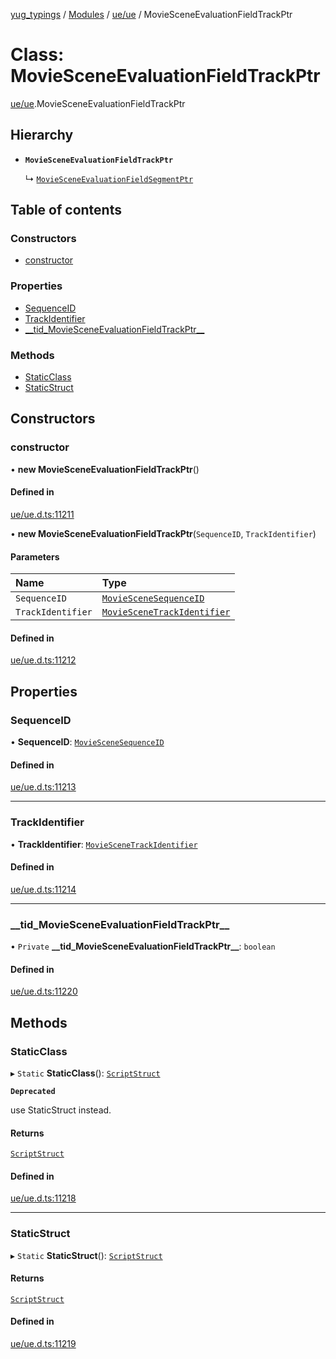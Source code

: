 [yug_typings](../README.md) / [Modules](../modules.md) / [ue/ue](../modules/ue_ue.md) / MovieSceneEvaluationFieldTrackPtr

# Class: MovieSceneEvaluationFieldTrackPtr

[ue/ue](../modules/ue_ue.md).MovieSceneEvaluationFieldTrackPtr

## Hierarchy

- **`MovieSceneEvaluationFieldTrackPtr`**

  ↳ [`MovieSceneEvaluationFieldSegmentPtr`](ue_ue.MovieSceneEvaluationFieldSegmentPtr.md)

## Table of contents

### Constructors

- [constructor](ue_ue.MovieSceneEvaluationFieldTrackPtr.md#constructor)

### Properties

- [SequenceID](ue_ue.MovieSceneEvaluationFieldTrackPtr.md#sequenceid)
- [TrackIdentifier](ue_ue.MovieSceneEvaluationFieldTrackPtr.md#trackidentifier)
- [\_\_tid\_MovieSceneEvaluationFieldTrackPtr\_\_](ue_ue.MovieSceneEvaluationFieldTrackPtr.md#__tid_moviesceneevaluationfieldtrackptr__)

### Methods

- [StaticClass](ue_ue.MovieSceneEvaluationFieldTrackPtr.md#staticclass)
- [StaticStruct](ue_ue.MovieSceneEvaluationFieldTrackPtr.md#staticstruct)

## Constructors

### constructor

• **new MovieSceneEvaluationFieldTrackPtr**()

#### Defined in

[ue/ue.d.ts:11211](https://github.com/YugMetaverse/yug_typings/blob/25cad34/ue/ue.d.ts#L11211)

• **new MovieSceneEvaluationFieldTrackPtr**(`SequenceID`, `TrackIdentifier`)

#### Parameters

| Name | Type |
| :------ | :------ |
| `SequenceID` | [`MovieSceneSequenceID`](ue_ue.MovieSceneSequenceID.md) |
| `TrackIdentifier` | [`MovieSceneTrackIdentifier`](ue_ue.MovieSceneTrackIdentifier.md) |

#### Defined in

[ue/ue.d.ts:11212](https://github.com/YugMetaverse/yug_typings/blob/25cad34/ue/ue.d.ts#L11212)

## Properties

### SequenceID

• **SequenceID**: [`MovieSceneSequenceID`](ue_ue.MovieSceneSequenceID.md)

#### Defined in

[ue/ue.d.ts:11213](https://github.com/YugMetaverse/yug_typings/blob/25cad34/ue/ue.d.ts#L11213)

___

### TrackIdentifier

• **TrackIdentifier**: [`MovieSceneTrackIdentifier`](ue_ue.MovieSceneTrackIdentifier.md)

#### Defined in

[ue/ue.d.ts:11214](https://github.com/YugMetaverse/yug_typings/blob/25cad34/ue/ue.d.ts#L11214)

___

### \_\_tid\_MovieSceneEvaluationFieldTrackPtr\_\_

• `Private` **\_\_tid\_MovieSceneEvaluationFieldTrackPtr\_\_**: `boolean`

#### Defined in

[ue/ue.d.ts:11220](https://github.com/YugMetaverse/yug_typings/blob/25cad34/ue/ue.d.ts#L11220)

## Methods

### StaticClass

▸ `Static` **StaticClass**(): [`ScriptStruct`](ue_ue.ScriptStruct.md)

**`Deprecated`**

use StaticStruct instead.

#### Returns

[`ScriptStruct`](ue_ue.ScriptStruct.md)

#### Defined in

[ue/ue.d.ts:11218](https://github.com/YugMetaverse/yug_typings/blob/25cad34/ue/ue.d.ts#L11218)

___

### StaticStruct

▸ `Static` **StaticStruct**(): [`ScriptStruct`](ue_ue.ScriptStruct.md)

#### Returns

[`ScriptStruct`](ue_ue.ScriptStruct.md)

#### Defined in

[ue/ue.d.ts:11219](https://github.com/YugMetaverse/yug_typings/blob/25cad34/ue/ue.d.ts#L11219)
